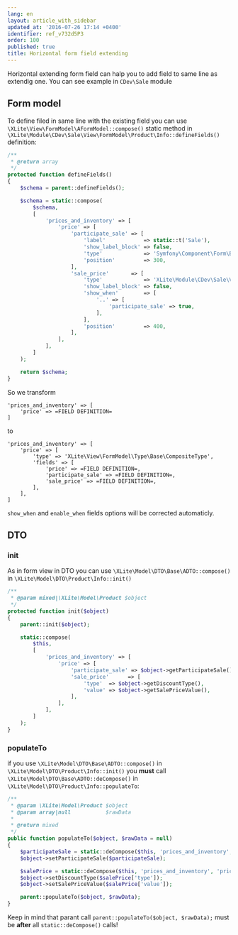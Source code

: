```yaml
---
lang: en
layout: article_with_sidebar
updated_at: '2016-07-26 17:14 +0400'
identifier: ref_v732d5P3
order: 100
published: true
title: Horizontal form field extending
---
```

Horizontal extending form field can halp you to add field to same line as extendig one.
You can see example in `CDev\Sale` module

## Form model

To define filed in same line with the existing field you can use `\XLite\View\FormModel\AFormModel::compose()` static method in `\XLite\Module\CDev\Sale\View\FormModel\Product\Info::defineFields()` definition:

```php
/**
 * @return array
 */
protected function defineFields()
{
    $schema = parent::defineFields();

    $schema = static::compose(
        $schema,
        [
            'prices_and_inventory' => [
                'price' => [
                    'participate_sale' => [
                        'label'            => static::t('Sale'),
                        'show_label_block' => false,
                        'type'             => 'Symfony\Component\Form\Extension\Core\Type\CheckboxType',
                        'position'         => 300,
                    ],
                    'sale_price'       => [
                        'type'             => 'XLite\Module\CDev\Sale\View\FormModel\Type\Sale',
                        'show_label_block' => false,
                        'show_when'        => [
                            '..' => [
                                'participate_sale' => true,
                            ],
                        ],
                        'position'         => 400,
                    ],
                ],
            ],
        ]
    );

    return $schema;
}
```

So we transform

```
'prices_and_inventory' => [
    'price' => =FIELD DEFINITION=
]
```

to

```
'prices_and_inventory' => [
    'price' => [
        'type' => 'XLite\View\FormModel\Type\Base\CompositeType',
        'fields' => [
            'price' => =FIELD DEFINITION=,
            'participate_sale' => =FIELD DEFINITION=,
            'sale_price' => =FIELD DEFINITION=,
        ],
    ],
]
```

`show_when` and `enable_when` fields options will be corrected automaticly.

## DTO

### init

As in form view in DTO you can use `\XLite\Model\DTO\Base\ADTO::compose()` in `\XLite\Model\DTO\Product\Info::init()`

```php
/**
 * @param mixed|\XLite\Model\Product $object
 */
protected function init($object)
{
    parent::init($object);

    static::compose(
        $this,
        [
            'prices_and_inventory' => [
                'price' => [
                    'participate_sale' => $object->getParticipateSale(),
                    'sale_price'      => [
                        'type'  => $object->getDiscountType(),
                        'value' => $object->getSalePriceValue(),
                    ],
                ],
            ],
        ]
    );
}
```

### populateTo

if you use `\XLite\Model\DTO\Base\ADTO::compose()` in `\XLite\Model\DTO\Product\Info::init()` you **must** call `\XLite\Model\DTO\Base\ADTO::deCompose()`  in `\XLite\Model\DTO\Product\Info::populateTo`:

```php
/**
 * @param \XLite\Model\Product $object
 * @param array|null           $rawData
 *
 * @return mixed
 */
public function populateTo($object, $rawData = null)
{
    $participateSale = static::deCompose($this, 'prices_and_inventory', 'price', 'participate_sale');
    $object->setParticipateSale($participateSale);

    $salePrice = static::deCompose($this, 'prices_and_inventory', 'price', 'sale_price');
    $object->setDiscountType($salePrice['type']);
    $object->setSalePriceValue($salePrice['value']);

    parent::populateTo($object, $rawData);
}
```

Keep in mind that parant call `parent::populateTo($object, $rawData);` must be **after** all `static::deCompose()` calls!